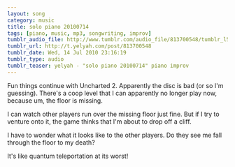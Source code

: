 ```yaml
---
layout: song
category: music
title: solo piano 20100714
tags: [piano, music, mp3, songwriting, improv]
tumblr_audio_file: http://www.tumblr.com/audio_file/813700548/tumblr_l5kzv73PSU1qzo4ep
tumblr_url: http://t.yelyah.com/post/813700548
tumblr_date: Wed, 14 Jul 2010 23:16:19
tumblr_type: audio
tumblr_teaser: yelyah - "solo piano 20100714" piano improv
---
```

Fun things continue with Uncharted 2. Apparently the disc is bad (or so I'm guessing). There's a coop level that I can apparently no longer play now, because um, the floor is missing.

I can watch other players run over the missing floor just fine. But if I try to venture onto it, the game thinks that I'm about to drop off a cliff.

I have to wonder what it looks like to the other players. Do they see me fall through the floor to my death?

It's like quantum teleportation at its worst!
